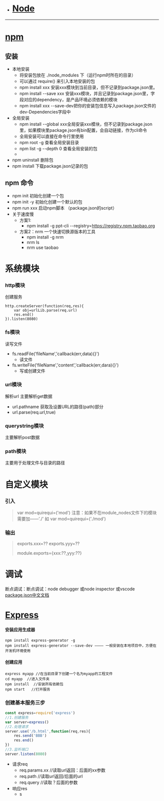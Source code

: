  - # [Node](http://www.imooc.com/learn/348)
---
# [npm](https://juejin.im/post/5ab3f77df265da2392364341)
## 安装
 - 本地安装
    - 将安装包放在 ./node_modules 下（运行npm时所在的目录）
    - 可以通过 require() 来引入本地安装的包
    - npm install xxx 安装xxx模块到当前目录，但不记录到package.json里。
    - npm install --save xxx 安装xxx模块，并且记录到package.json里，字段对应的dependency，是产品环境必须依赖的模块
    - npm install xxx --save-dev把你的安装包信息写入package.json文件的dev-Dependencies字段中
 - 全局安装
    - npm install --global xxx全局安装xxx模块，但不记录到package.json里，如果模块里package.json有bin配置，会自动链接，作为cli命令
    - 全局安装可以直接在命令行里使用
    - npm root -g  查看全局安装目录
    - npm list -g --depth 0 查看全局安装的包
    - 
- npm uninstall  删除包 
- npm install   下载package.json记录的包
## npm 命令 
 - npm init 初始化创建一个包
 - npm init -y 初始化创建一个默认的包
 - npm run xxx  启动npm脚本 （package.json的script）
 - 关于速度慢
    - 方案1:
        - npm install -g ppt-cli --registry=https://registry.npm.taobao.org
    - 方案2：nrm 一个快速切换源版本的工具
        - npm install -g nrm
        - nrm ls
        - nrm use taobao
# 系统模块
### http模块
创建服务
```
http.createServer(function(req,res){
	var obj=urlLib.parse(req.url)
	res.end()
}).listen(8080)
```
### fs模块
读写文件
- fs.readFile('fileName','callback(err,data){}')
    - 读文件
- fs.writeFile('fileName','content','callback(err,dara){}')
    - 写或创建文件

### url模块
解析url 主要解析get数据
- url.pathname 获取及设置URL的路径(path)部分
- url.parse(req.url,true)
### querystring模块
主要解析post数据
### path模块
主要用于处理文件与目录的路径

# 自定义模块
### 引入
> var mod=quirequi=('mod')
> 注意：如果不在module_nodes文件下的模块需要加——'./' 如 var mod=quirequi=('./mod')
### 输出
> exports.xxx=??  	exports.yyy=??
>
> module.exports={xxx:??,yyy:??}


# 调试
断点调试：断点调试：node debugger 或node inspector 或vscode
[package.json中文文档](https://github.com/ericdum/mujiang.info/issues/6/)

# [Express](http://www.expressjs.com.cn/)

#### 安装应用生成器
```
npm install express-generator -g
npm install express-generator --save-dev ———— 一般安装在本地项目中，方便在开发机环境使用
```
#### 创建应用
```
express myapp //在当前目录下创建一个名为myapp的工程文件
cd myapp  //进入文件夹
npm install  //安装所有依赖包
npm start   //打开服务

```
### 创建基本服务三步
```javascript
const express=require('express')
//1.创建服务
var server=express()
//2.处理请求 
server.use('/b.html',function(req,res){
    res.send('BBB')
    res.end()
})
//3.监听端口
server.listen(8080)
```
- 请求req
    - req.params.xx //读取url返回：后面的xx参数
    - req.path   //读取url返回/后面的url
    - req.query  //读取？后面的参数
- 响应res
    - s